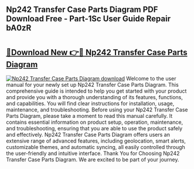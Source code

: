 ## Np242 Transfer Case Parts Diagram PDF Download Free - Part-1Sc User Guide Repair bA0zR

# <h2><a href="http://dftfn08.blite.top/?on=Np242+Transfer+Case+Parts+Diagram">🔗Download New 👉🔴 Np242 Transfer Case Parts Diagram</a></h2>

[![Np242 Transfer Case Parts Diagram download](https://i.imgur.com/lujVjoI.png)](http://dftfn08.blite.top/?on=Np242+Transfer+Case+Parts+Diagram)
Welcome to the user manual for your newly set up Np242 Transfer Case Parts Diagram. This comprehensive guide is intended to help you get started with your product and provide you with a thorough understanding of its features, functions, and capabilities. You will find clear instructions for installation, usage, maintenance, and troubleshooting. Before using your Np242 Transfer Case Parts Diagram, please take a moment to read this manual carefully. It contains essential information on product setup, operation, maintenance, and troubleshooting, ensuring that you are able to use the product safely and effectively. Np242 Transfer Case Parts Diagram offers users an extensive range of advanced features, including geolocation, smart alerts, customizable themes, and automatic syncing, all easily controlled through the user-friendly and intuitive interface. Thank You for Choosing Np242 Transfer Case Parts Diagram. We are excited to be part of your journey.
